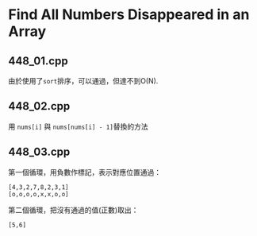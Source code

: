# Find All Numbers Disappeared in an Array

## 448_01.cpp
由於使用了```sort```排序，可以通過，但達不到O(N).

## 448_02.cpp
用 ```nums[i]``` 與 ```nums[nums[i] - 1]```替換的方法

## 448_03.cpp
第一個循環，用負數作標記，表示對應位置通過：
```
[4,3,2,7,8,2,3,1]
[o,o,o,o,x,x,o,o]
```

第二個循環，把沒有通過的值(正數)取出：
```
[5,6]
```
